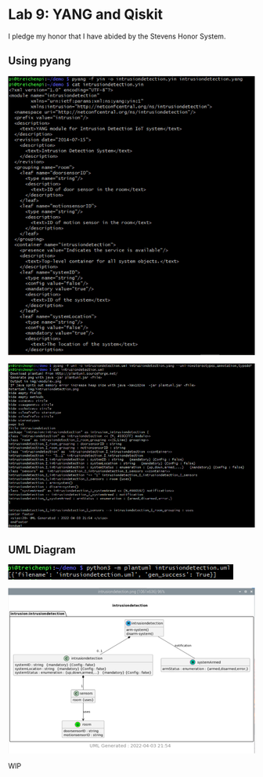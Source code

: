 # Lab 9: YANG and Qiskit

I pledge my honor that I have abided by the Stevens Honor System.

## Using pyang

![Creating intrusiondetection.yin](assets/yinfile.png)

![Creating intrusiondetection.uml](assets/umlfile.png)

## UML Diagram

![Creating Diagram PNG with PlantUML](assets/plantuml.png)

![UML Diagram](assets/diagram.png)

WIP
